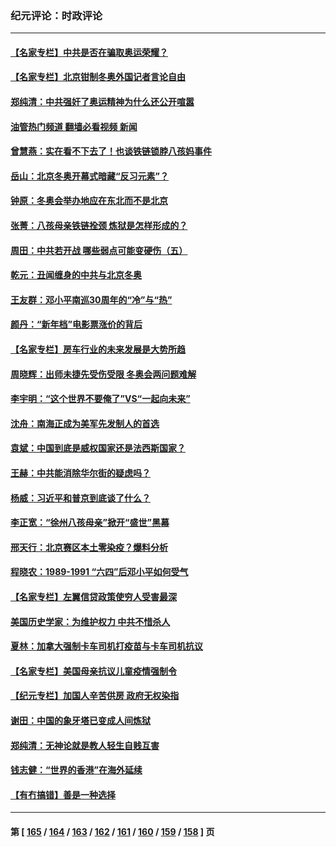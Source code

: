 ### 纪元评论：时政评论
---
#### [【名家专栏】中共是否在骗取奥运荣耀？](../../pages/nsc1025/n13560743.md?02080330) 
#### [【名家专栏】北京钳制冬奥外国记者言论自由](../../pages/nsc1025/n13558602.md?02080330) 
#### [郑纯清：中共强奸了奥运精神为什么还公开喧嚣](../../pages/nsc1025/n13560293.md?02080330) 
#### [油管热门频道 翻墙必看视频 新闻](ok?02080330)
#### [曾慧燕：实在看不下去了！也谈铁链锁脖八孩妈事件](../../pages/nsc1025/n13559901.md?02080330) 
#### [岳山：北京冬奥开幕式暗藏“反习元素”？](../../pages/nsc1025/n13559557.md?02080330) 
#### [钟原：冬奥会举办地应在东北而不是北京](../../pages/nsc1025/n13559384.md?02080330) 
#### [张菁：八孩母亲铁链拴颈 炼狱是怎样形成的？](../../pages/nsc1025/n13559123.md?02080330) 
#### [周田：中共若开战 哪些弱点可能变硬伤（五）](../../pages/nsc1025/n13558878.md?02080330) 
#### [乾元：丑闻缠身的中共与北京冬奥](../../pages/nsc1025/n13558190.md?02080330) 
#### [王友群：邓小平南巡30周年的“冷”与“热”](../../pages/nsc1025/n13557589.md?02080330) 
#### [颜丹：“新年档”电影票涨价的背后](../../pages/nsc1025/n13557620.md?02080330) 
#### [【名家专栏】房车行业的未来发展是大势所趋](../../pages/nsc1025/n13556893.md?02080330) 
#### [周晓辉：出师未捷先受伤受限 冬奥会两问题难解](../../pages/nsc1025/n13557230.md?02080330) 
#### [李宇明：“这个世界不要俺了”VS“一起向未来”](../../pages/nsc1025/n13557476.md?02080330) 
#### [沈舟：南海正成为美军先发制人的首选](../../pages/nsc1025/n13557051.md?02080330) 
#### [袁斌：中国到底是威权国家还是法西斯国家？](../../pages/nsc1025/n13556639.md?02080330) 
#### [王赫：中共能消除华尔街的疑虑吗？](../../pages/nsc1025/n13556597.md?02080330) 
#### [杨威：习近平和普京到底谈了什么？](../../pages/nsc1025/n13556285.md?02080330) 
#### [李正宽：“徐州八孩母亲”掀开“盛世”黑幕](../../pages/nsc1025/n13555766.md?02080330) 
#### [邢天行：北京赛区本土零染疫？爆料分析](../../pages/nsc1025/n13555039.md?02080330) 
#### [程晓农：1989-1991 “六四”后邓小平如何受气](../../pages/nsc1025/n13555712.md?02080330) 
#### [【名家专栏】左翼信贷政策使穷人受害最深](../../pages/nsc1025/n13555322.md?02080330) 
#### [美国历史学家：为维护权力 中共不惜杀人](../../pages/nsc1025/n13554803.md?02080330) 
#### [夏林：加拿大强制卡车司机打疫苗与卡车司机抗议](../../pages/nsc1025/n13553876.md?02080330) 
#### [【名家专栏】美国母亲抗议儿童疫情强制令](../../pages/nsc1025/n13553133.md?02080330) 
#### [【纪元专栏】加国人辛苦供房  政府无权染指](../../pages/nsc1025/n13553837.md?02080330) 
#### [谢田：中国的象牙塔已变成人间炼狱](../../pages/nsc1025/n13553671.md?02080330) 
#### [郑纯清：无神论就是教人轻生自贱互害](../../pages/nsc1025/n13553633.md?02080330) 
#### [钱志健：“世界的香港”在海外延续](../../pages/nsc1025/n13553477.md?02080330) 
#### [【有冇搞错】善是一种选择](../../pages/nsc1025/n13551793.md?02080330) 

---
#### 第 [ [165](./165.md?02080330) / [164](./164.md?02080330) / [163](./163.md?02080330) / [162](./162.md?02080330) / [161](./161.md?02080330) / [160](./160.md?02080330) / [159](./159.md?02080330) / [158](./158.md?02080330) ] 页
